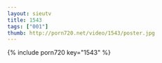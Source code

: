 ```yaml
--- 
layout: sieutv
title: 1543
tags: ["001"]
thumb: http://porn720.net/video/1543/poster.jpg
---
```

{% include porn720 key="1543" %} 
